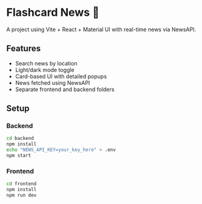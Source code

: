 # Flashcard News 📰

A project using Vite + React + Material UI with real-time news via NewsAPI.

## Features

- Search news by location
- Light/dark mode toggle
- Card-based UI with detailed popups
- News fetched using NewsAPI
- Separate frontend and backend folders

## Setup

### Backend
```bash
cd backend
npm install
echo "NEWS_API_KEY=your_key_here" > .env
npm start
```

### Frontend
```bash
cd frontend
npm install
npm run dev
```
